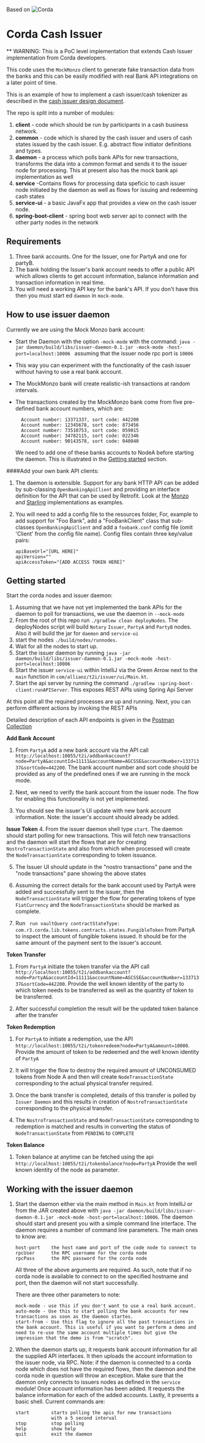 Based on ![Corda](https://www.corda.net/wp-content/uploads/2016/11/fg005_corda_b.png)

# Corda Cash Issuer

** WARNING: This is a PoC level implementation that extends Cash Issuer implementation from Corda developers.

This code uses the `MockMonzo` client to generate
fake transaction data from the banks and this can be easily modified with real Bank API integrations on a later point of time.

This is an example of how to implement a cash issuer/cash tokenizer as
described in the [cash issuer design document](design/design.md).

The repo is split into a number of modules:

1. **client** - code which should be run by participants in a cash business
   network.
2. **common** - code which is shared by the cash issuer and users of cash states
   issued by the cash issuer. E.g. abstract flow initiator definitions
   and types.
3. **daemon** - a process which polls bank APIs for new transactions,
   transforms the data into a common format and sends it to the issuer
   node for processing. This at present also has the mock bank api implementation as well
4. **service** -Contains flows for processing data speficic to cash issuer node
   initiated by the daemon as well as flows for issuing and redeeming cash
   states
5. **service-ui** - a basic JavaFx app that provides a view on the cash issuer
   node.
6. **spring-boot-client** - spring boot web server api to connect with the other party nodes in the network
   

## Requirements

1. Three bank accounts. One for the Issuer, one for PartyA and one for
   partyB.
2. The bank holding the Issuer's bank account needs to offer a
   public API which allows clients to get account information, balance
   information and transaction information in real time.
3. You will need a working API key for the bank's API. If you don't have this 
   then you must start ed `daemon` in `mock-mode`.

## How to use issuer daemon


Currently we are using the Mock Monzo bank account:

* Start the Daemon with the option `-mock-mode` with the command: `java -jar daemon/build/libs/issuer-daemon-0.1.jar -mock-mode -host-port=localhost:10006
` assuming that the issuer node rpc port is `10006`
* This way you can experiment with the functionality of the cash issuer
  without having to use a real bank account.
* The MockMonzo bank will create realistic-ish transactions at random
  intervals.
* The transactions created by the MockMonzo bank come from five pre-defined bank 
  account numbers, which are:

        Account number: 13371337, sort code: 442200
        Account number: 12345678, sort code: 873456
        Account number: 73510753, sort code: 059015
        Account number: 34782115, sort code: 022346
        Account number: 90143578, sort code: 040040 
  
  We need to add one of these banks accounts to NodeA before starting the daemon. This is illustrated in the [Getting started](#-getting-started) section.


####Add your own bank API clients:

1. The daemon is extensible. Support for any bank HTTP API can be added by
   sub-classing `OpenBankingApiClient` and providing an interface definition
   for the API that can be used by Retrofit. Look at the [Monzo](./daemon/src/main/kotlin/com/allianz/t2i/issuer/daemon/clients/Monzo.kt)
   and [Starling](./daemon/src/main/kotlin/com/allianz/t2i/issuer/daemon/clients/Starling.kt)
   implementations as examples.
2. You will need to add a config file to the resources folder, For,
   example to add support for "Foo Bank", add a "FooBankClient" class that
   sub-classes `OpenBankingApiClient` and add a `foobank.conf` config file
   (omit 'Client' from the config file name). Config files contain three
   key/value pairs:

   ```
   apiBaseUrl="[URL HERE]"
   apiVersion=""
   apiAccessToken="[ADD ACCESS TOKEN HERE]"
   ```

## Getting started

Start the corda nodes and issuer daemon:

1. Assuming that we have not yet implemented the bank APIs for the daemon to poll for transactions, we use
   the daemon in `--mock-mode`
2. From the root of this repo run `./gradlew clean deployNodes`. The
   deployNodes script will build `Notary` `Issuer`, `PartyA` and `PartyB`
   nodes. Also it will build the jar for `daemon` and `service-ui`
3. start the nodes `./build/nodes/runnodes`.
5. Wait for all the nodes to start up.
6. Start the issuer daemon by running `java -jar daemon/build/libs/issuer-daemon-0.1.jar -mock-mode -host-port=localhost:10006`
7. Start the issuer `service-ui` within IntelliJ via the Green Arrow next to the
   `main` function in `com/allianz/t2i/issuer/ui/Main.kt`. 
8. Start the api server by running the command `./gradlew :spring-boot-client:runAPIServer`. This exposes REST APIs using Spring Api Server

At this point all the required processes are up and running. Next, you can
perform different actions by invoking the REST APIs

Detailed description of each API endpoints is given in the [Postman Collection](design/postman.json)

**Add Bank Account** 
1. From `PartyA` add a new bank account via the API call `http://localhost:10055/t2i/addbankaccount?node=PartyA&accountId=11111&accountName=AGCSSE&accountNumber=13371337&sortCode=442200`. 
The bank account number and sort code should be provided as any of the predefined ones if we are running in the mock mode. 

2. Next, we need to verify the bank account from the issuer node. The flow for enabling this functionality is not yet implemented. 

3. You should see the issuer's UI update with new bank account information.
    Note: the issuer's account should already be added.
    
 **Issue Token** 
4. From the issuer daemon shell type `start`. The daemon should start
    polling for new transactions. This will fetch new transactions and the daemon will start the flows that are for creating 
    `NostroTransactionState` and also from which when processed will create the `NodeTransactionState` corresponding to token issuance.
    
5. The Issuer UI should update in the "nostro transactions" pane and the "node transactions"
    pane showing the above states
    
6. Assuming the correct details for the bank account used by PartyA were
    added and successfully sent to the issuer, then the `NodeTransactionState` will trigger the flow for generating tokens of type `FiatCurrency`
    and the `NodeTransactionState` should be marked as complete.
    
7. Run ` run vaultQuery contractStateType: com.r3.corda.lib.tokens.contracts.states.FungibleToken`
    from PartyA to inspect the amount of fungible tokens issued. It should be for
    the same amount of the payment sent to the issuer's account.
    
**Token Transfer**

1. From `PartyA` initiate the token transfer via the API call `http://localhost:10055/t2i/addbankaccount?node=PartyA&accountId=11111&accountName=AGCSSE&accountNumber=13371337&sortCode=442200`. 
   Provide the well known identity of the party to which token needs to be transferred as well as the quantity of token to be transferred.

2. After successful completion the result will be the updated token balance after the transfer

 
**Token Redemption**

1. For `PartyA` to initiate a redemption, use the API `http://localhost:10055/t2i/tokenredeem?node=PartyA&amount=10000`.
Provide the amount of token to be redeemed and the well known identity of `PartyA`

2. It will trigger the flow to destroy the required amount of UNCONSUMED tokens from Node A and then will create `NodeTransactionState` corresponding to the actual physical transfer required.

3. Once the bank transfer is completed, details of this transfer is polled by `Issuer Daemon` and this results in creation of  `NostroTransactionState` corresponding to the physical transfer.

4. The `NostroTransactionState` and `NodeTransactionState` corresponding to redemption is matched and results in converting the status of `NodeTransactionState` from `PENDING` to `COMPLETE`


**Token Balance**
1. Token balance at anytime can be fetched using the api `http://localhost:10055/t2i/tokenbalance?node=PartyA`
Provide the well known identity of the node as parameter. 

## Working with the issuer daemon

1. Start the daemon either via the main method in `Main.kt` from IntelliJ or 
   from the JAR created above with `java -jar daemon/build/libs/issuer-daemon-0.1.jar -mock-mode -host-port=localhost:10006`. The daemon should
   start and present you with a simple command line interface. The daemon
   requires a number of command line parameters. The main ones to know are:
   ```
   host-port    the host name and port of the code node to connect to
   rpcUser      the RPC username for the corda node
   rpcPass      the RPC password for the corda node
   ```
   All three of the above arguments are required. As such, note that if
   no corda node is available to connect to on the specified hostname and
   port, then the daemon will not start successfully.
   
   There are three other parameters to note:
   ```
   mock-mode - use this if you don't want to use a real bank account.
   auto-mode - Use this to start polling the bank accounts for new transactions as soon as the daemon startes.
   start-from - Use this flag to ignore all the past transactions in the bank account. This is useful if you want to perform a demo and need to re-use the same account multiple times but give the impression that the demo is from "scratch".
    ```
2. When the daemon starts up, it requests bank account information for all
   the supplied API interfaces. It then uploads the account information to
   the issuer node, via RPC. Note: if the daemon is connected to a corda
   node which does not have the required flows, then the daemon and the corda
   node in question will throw an exception. Make sure that the daemon
   only connects to issuers nodes as defined in the `service` module! Once
   account information has been added. It requests the balance information
   for each of the added accounts. Lastly, it presents a basic shell.
   Current commands are:
   ```
   start        starts polling the apis for new transactions
                with a 5 second interval
   stop         stop polling
   help         show help
   quit         exit the daemon
   ```

